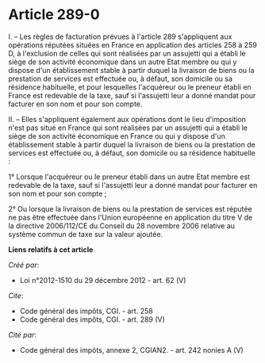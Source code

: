 # Article 289-0

I. – Les règles de facturation prévues à l'article 289 s'appliquent aux opérations réputées situées en France en application
des articles 258 à 259 D, à l'exclusion de celles qui sont réalisées par un assujetti qui a établi le siège de son activité
économique dans un autre Etat membre ou qui y dispose d'un établissement stable à partir duquel la livraison de biens ou la
prestation de services est effectuée ou, à défaut, son domicile ou sa résidence habituelle, et pour lesquelles l'acquéreur ou
le preneur établi en France est redevable de la taxe, sauf si l'assujetti leur a donné mandat pour facturer en son nom et
pour son compte.

II. – Elles s'appliquent également aux opérations dont le lieu d'imposition n'est pas situé en France qui sont réalisées par
un assujetti qui a établi le siège de son activité économique en France ou qui y dispose d'un établissement stable à partir
duquel la livraison de biens ou la prestation de services est effectuée ou, à défaut, son domicile ou sa résidence
habituelle :

1° Lorsque l'acquéreur ou le preneur établi dans un autre Etat membre est redevable de la taxe, sauf si l'assujetti leur a
donné mandat pour facturer en son nom et pour son compte ;

2° Ou lorsque la livraison de biens ou la prestation de services est réputée ne pas être effectuée dans l'Union européenne en
application du titre V de la directive 2006/112/CE du Conseil du 28 novembre 2006 relative au système commun de taxe sur la
valeur ajoutée.

**Liens relatifs à cet article**

_Créé par_:

  - Loi n°2012-1510 du 29 décembre 2012 - art. 62 (V)

_Cite_:

  - Code général des impôts, CGI. - art. 258
  - Code général des impôts, CGI. - art. 289 (V)

_Cité par_:

  - Code général des impôts, annexe 2, CGIAN2. - art. 242 nonies A (V)
